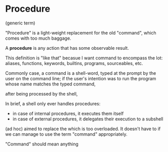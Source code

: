 # Procedure
(generic term)

"Procedure" is a light-weight replacement for the old "command", which comes with too much baggage.

A **procedure** is any action that has some observable result.

This definition is "like that" becasue I want command to encompass the lot: aliases, functions, keywords, builtins, programs, sourceables, etc.


Commonly case, a command is a shell-word, typed at the prompt by the user on the command line; if the user's intention was to run the program whose name matches the typed command, 

after being processed by the shell, 


In brief, a shell only ever handles procedures:
- in case of internal procedures, it executes them itself
- in case of external procedures, it delegates their execution to a subshell



(ad hoc) aimed to replace the  which is too overloaded. It doesn't have to if we can manage to use the term "command" appropriately.

"Command" should mean anything 
